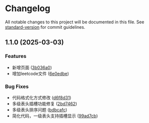# Changelog

All notable changes to this project will be documented in this file. See [standard-version](https://github.com/conventional-changelog/standard-version) for commit guidelines.

## 1.1.0 (2025-03-03)


### Features

* 新增页面 ([3b036a0](https://github.com/akangwu/Vue3-Admin/commit/3b036a0e2932141fdef6a90b95322d790684bb78))
* 增加leetcode文件 ([6e0edbe](https://github.com/akangwu/Vue3-Admin/commit/6e0edbe41b5b41db22ee38370975d3ce2110072c))


### Bug Fixes

* 代码格式化方式修改 ([d6f8d31](https://github.com/akangwu/Vue3-Admin/commit/d6f8d31cf7474bb50795fb747ed0089d7390eab3))
* 多级表头插槽功能修复 ([2bd7462](https://github.com/akangwu/Vue3-Admin/commit/2bd74629ee1503b1ffa6286e259e7a7453712b48))
* 多级表头排序问题 ([bdbcafc](https://github.com/akangwu/Vue3-Admin/commit/bdbcafcbcff3fe03b3f4991cccaaaa52974c55b6))
* 简化代码，一级表头支持插槽显示 ([99ad7cb](https://github.com/akangwu/Vue3-Admin/commit/99ad7cb563dc2f4cf0a3da85130bf90913ef0ac3))
